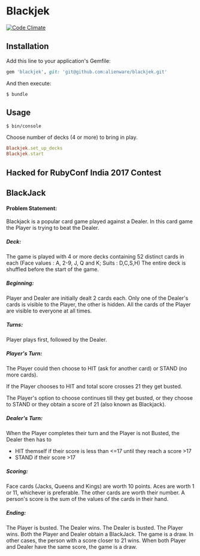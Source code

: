 # Blackjek

[![Code Climate](https://codeclimate.com/github/alienware/blackjek/badges/gpa.svg)](https://codeclimate.com/github/alienware/blackjek)

## Installation

Add this line to your application's Gemfile:

```ruby
gem 'blackjek', git: 'git@github.com:alienware/blackjek.git'
```

And then execute:

    $ bundle

## Usage

    $ bin/console


Choose number of decks (4 or more) to bring in play.

```ruby
Blackjek.set_up_decks
Blackjek.start
```

## Hacked for RubyConf India 2017 Contest

## BlackJack

#### Problem Statement:

Blackjack is a popular card game played against a Dealer. In this card game the Player is trying to beat the Dealer.

##### Deck:

The game is played with 4 or more decks containing 52 distinct cards in each (Face values : A, 2-9, J, Q and K; Suits : D,C,S,H)
The entire deck is shuffled before the start of the game.

##### Beginning:

Player and Dealer are initially dealt 2 cards each. Only one of the Dealer's cards is visible to the Player, the other is hidden. All the cards of the Player are visible to everyone at all times.

##### Turns:

Player plays first, followed by the Dealer.

##### Player's Turn:

The Player could then choose to HIT (ask for another card) or STAND (no more cards).

If the Player chooses to HIT and total score crosses 21 they get busted.

The Player's option to choose continues till they get busted, or they choose to STAND or they obtain a score of 21 (also known as Blackjack).


##### Dealer's Turn:

When the Player completes their turn and the Player is not Busted, the Dealer then has to

* HIT themself if their score is less than <=17 until they reach a score >17
* STAND if their score >17

##### Scoring:

Face cards (Jacks, Queens and Kings) are worth 10 points. Aces are worth 1 or 11, whichever is preferable. The other cards are worth their number.
A person's score is the sum of the values of the cards in their hand.

##### Ending:

The Player is busted. The Dealer wins.
The Dealer is busted. The Player wins.
Both the Player and Dealer obtain a BlackJack. The game is a draw.
In other cases, the person with a score closer to 21 wins.
When both Player and Dealer have the same score, the game is a draw.
